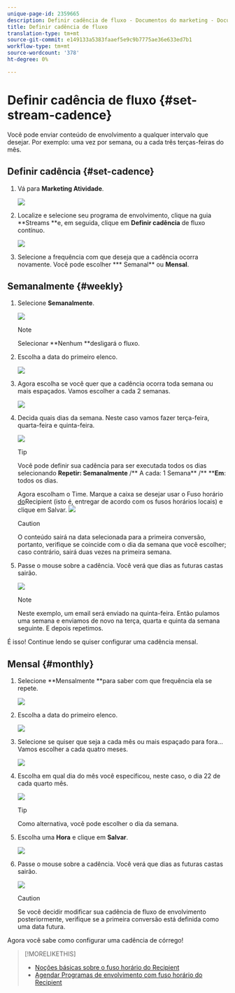 ```yaml
---
unique-page-id: 2359665
description: Definir cadência de fluxo - Documentos do marketing - Documentação do produto
title: Definir cadência de fluxo
translation-type: tm+mt
source-git-commit: e149133a5383faaef5e9c9b7775ae36e633ed7b1
workflow-type: tm+mt
source-wordcount: '378'
ht-degree: 0%

---
```



# Definir cadência de fluxo {#set-stream-cadence}

Você pode enviar conteúdo de envolvimento a qualquer intervalo que desejar. Por exemplo: uma vez por semana, ou a cada três terças-feiras do mês.

## Definir cadência {#set-cadence}

1. Vá para **Marketing Atividade**.

   ![](assets/login-marketing-activities.png)

1. Localize e selecione seu programa de envolvimento, clique na guia **Streams **e, em seguida, clique em **Definir cadência** de fluxo contínuo.

   ![](assets/selectstreamcadence.jpg)

1. Selecione a frequência com que deseja que a cadência ocorra novamente. Você pode escolher *** Semanal** ou **Mensal**.

## Semanalmente {#weekly}

1. Selecione **Semanalmente**.

   ![](assets/image2017-12-5-14-3a9-3a43.png)

   >[!NOTE]
   >
   >Selecionar **Nenhum **desligará o fluxo.

1. Escolha a data do primeiro elenco.

   ![](assets/image2017-12-5-14-3a10-3a17.png)

1. Agora escolha se você quer que a cadência ocorra toda semana ou mais espaçados. Vamos escolher a cada 2 semanas.

   ![](assets/image2017-12-5-14-3a10-3a56.png)

1. Decida quais dias da semana. Neste caso vamos fazer terça-feira, quarta-feira e quinta-feira.

   ![](assets/image2017-12-5-14-3a12-3a29.png)

   >[!TIP]
   >
   >Você pode definir sua cadência para ser executada todos os dias selecionando **Repetir: Semanalmente** /** A cada: 1 Semana** /** ****Em**: todos os dias.

   Agora escolham o Time. Marque a caixa se desejar usar o Fuso horário [do](set-stream-cadence/schedule-engagement-programs-with-recipient-time-zone.md)Recipient (isto é, entregar de acordo com os fusos horários locais) e clique em Salvar.
   ![](assets/image2017-12-5-14-3a20-3a11.png)

   >[!CAUTION]
   >
   >O conteúdo sairá na data selecionada para a primeira conversão, portanto, verifique se coincide com o dia da semana que você escolher; caso contrário, sairá duas vezes na primeira semana.

1. Passe o mouse sobre a cadência. Você verá que dias as futuras castas sairão.

   ![](assets/image2017-12-5-14-3a17-3a29.png)

   >[!NOTE]
   >
   >Neste exemplo, um email será enviado na quinta-feira. Então pulamos uma semana e enviamos de novo na terça, quarta e quinta da semana seguinte. E depois repetimos.

É isso! Continue lendo se quiser configurar uma cadência mensal.

## Mensal {#monthly}

1. Selecione **Mensalmente **para saber com que frequência ela se repete.

   ![](assets/image2014-9-15-16-3a30-3a15.png)

1. Escolha a data do primeiro elenco.

   ![](assets/image2014-9-15-16-3a30-3a11.png)

1. Selecione se quiser que seja a cada mês ou mais espaçado para fora... Vamos escolher a cada quatro meses.

   ![](assets/image2014-9-15-16-3a30-3a7.png)

1. Escolha em qual dia do mês você especificou, neste caso, o dia 22 de cada quarto mês.

   ![](assets/image2014-9-15-16-3a29-3a51.png)

   >[!TIP]
   >
   >Como alternativa, você pode escolher o dia da semana.

1. Escolha uma **Hora** e clique em **Salvar**.

   ![](assets/image2014-9-15-16-3a29-3a42.png)

1. Passe o mouse sobre a cadência. Você verá que dias as futuras castas sairão.

   ![](assets/image2014-9-15-16-3a29-3a38.png)

   >[!CAUTION]
   >
   >Se você decidir modificar sua cadência de fluxo de envolvimento posteriormente, verifique se a primeira conversão está definida como uma data futura.

Agora você sabe como configurar uma cadência de córrego!

>[!MORELIKETHIS]
>
>* [Noções básicas sobre o fuso horário do Recipient](../../../../product-docs/email-marketing/email-programs/email-program-actions/scheduling-with-recipient-time-zone/understanding-recipient-time-zone.md)
>* [Agendar Programas de envolvimento com fuso horário do Recipient](set-stream-cadence/schedule-engagement-programs-with-recipient-time-zone.md)

>



